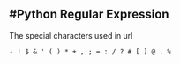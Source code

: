 #Python Regular Expression
--------------------------------------------------------------------------------------------------------
The special characters used in url 

    - ! $ & ' ( ) * + , ; = : / ? # [ ] @ . %
